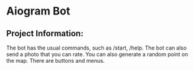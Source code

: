 # Aiogram Bot

## Project Information:
The bot has the usual commands, such as /start, /help. The bot can also send a photo that you can rate. You can also 
generate a random point on the map. There are buttons and menus.
